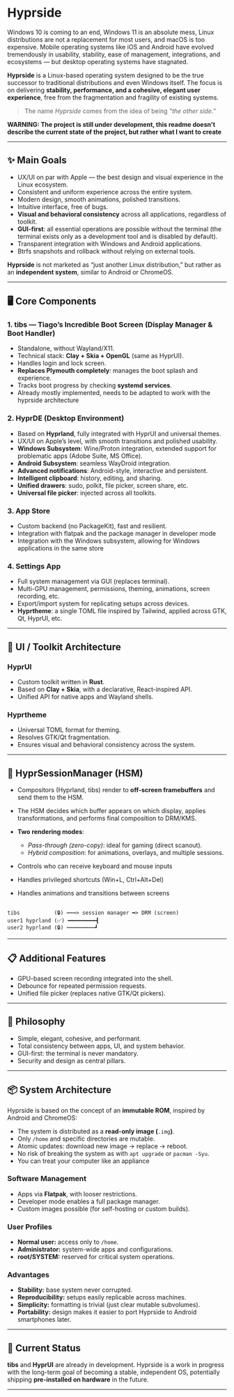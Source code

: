 # Hyprside

Windows 10 is coming to an end, Windows 11 is an absolute mess, Linux distributions are not a replacement for most users, and macOS is too expensive. Mobile operating systems like iOS and Android have evolved tremendously in usability, stability, ease of management, integrations, and ecosystems — but desktop operating systems have stagnated.

**Hyprside** is a Linux-based operating system designed to be the true successor to traditional distributions and even Windows itself.
The focus is on delivering **stability, performance, and a cohesive, elegant user experience**, free from the fragmentation and fragility of existing systems.

> The name *Hyprside* comes from the idea of being *“the other side.”*

**WARNING: The project is still under development, this readme doesn't describe the current state of the project, but rather what I want to create**


---

## ✨ Main Goals

* UX/UI on par with Apple — the best design and visual experience in the Linux ecosystem.
* Consistent and uniform experience across the entire system.
* Modern design, smooth animations, polished transitions.
* Intuitive interface, free of bugs.
* **Visual and behavioral consistency** across all applications, regardless of toolkit.
* **GUI-first**: all essential operations are possible without the terminal (the terminal exists only as a development tool and is disabled by default).
* Transparent integration with Windows and Android applications.
* Btrfs snapshots and rollback without relying on external tools.

**Hyprside** is not marketed as “just another Linux distribution,” but rather as an **independent system**, similar to Android or ChromeOS.

---

## 🖥️ Core Components

### 1. tibs — Tiago’s Incredible Boot Screen (Display Manager & Boot Handler)

* Standalone, without Wayland/X11.
* Technical stack: **Clay + Skia + OpenGL** (same as HyprUI).
* Handles login and lock screen.
* **Replaces Plymouth completely**: manages the boot splash and experience.
* Tracks boot progress by checking **systemd services**.
* Already mostly implemented, needs to be adapted to work with the hyprside architecture

### 2. HyprDE (Desktop Environment)

* Based on **Hyprland**, fully integrated with HyprUI and universal themes.
* UX/UI on Apple’s level, with smooth transitions and polished usability.
* **Windows Subsystem**: Wine/Proton integration, extended support for problematic apps (Adobe Suite, MS Office).
* **Android Subsystem**: seamless WayDroid integration.
* **Advanced notifications**: Android-style, interactive and persistent.
* **Intelligent clipboard**: history, editing, and sharing.
* **Unified drawers**: sudo, polkit, file picker, screen share, etc.
* **Universal file picker**: injected across all toolkits.

### 3. App Store

* Custom backend (no PackageKit), fast and resilient.
* Integration with flatpak and the package manager in developer mode 
* Integration with the Windows subsystem, allowing for Windows applications in the same store

### 4. Settings App

* Full system management via GUI (replaces terminal).
* Multi-GPU management, permissions, theming, animations, screen recording, etc.
* Export/import system for replicating setups across devices.
* **Hyprtheme**: a single TOML file inspired by Tailwind, applied across GTK, Qt, HyprUI, etc.

---

## 🎨 UI / Toolkit Architecture

### HyprUI

* Custom toolkit written in **Rust**.
* Based on **Clay + Skia**, with a declarative, React-inspired API.
* Unified API for native apps and Wayland shells.

### Hyprtheme

* Universal TOML format for theming.
* Resolves GTK/Qt fragmentation.
* Ensures visual and behavioral consistency across the system.

---

## 🔀 HyprSessionManager (HSM)

* Compositors (Hyprland, tibs) render to **off-screen framebuffers** and send them to the HSM.
* The HSM decides which buffer appears on which display, applies transformations, and performs final composition to DRM/KMS.
* **Two rendering modes**:

  * *Pass-through (zero-copy)*: ideal for gaming (direct scanout).
  * *Hybrid composition*: for animations, overlays, and multiple sessions.
* Controls who can receive keyboard and mouse inputs
* Handles privileged shortcuts (Win+L, Ctrl+Alt+Del)
* Handles animations and transitions between screens

```

tibs           (🔒) ┅┅┅> session manager ━> DRM (screen)
user1 hyprland (✅) ━━━━━━━━━┫
user2 hyprland (🔒) ┅┅┅┅┅┅┅┅┅┛
```

---

## 📋 Additional Features

* GPU-based screen recording integrated into the shell.
* Debounce for repeated permission requests.
* Unified file picker (replaces native GTK/Qt pickers).

---

## 🔐 Philosophy

* Simple, elegant, cohesive, and performant.
* Total consistency between apps, UI, and system behavior.
* GUI-first: the terminal is never mandatory.
* Security and design as central pillars.

---

## 📦 System Architecture

Hyprside is based on the concept of an **immutable ROM**, inspired by Android and ChromeOS:

* The system is distributed as a **read-only image (**`.img`**)**.
* Only `/home` and specific directories are mutable.
* Atomic updates: download new image → replace → reboot.
* No risk of breaking the system as with `apt upgrade` or `pacman -Syu`.
* You can treat your computer like an appliance
### Software Management

* Apps via **Flatpak**, with looser restrictions.
* Developer mode enables a full package manager.
* Custom images possible (for self-hosting or custom builds).

### User Profiles

* **Normal user:** access only to `/home`.
* **Administrator:** system-wide apps and configurations.
* **root/SYSTEM:** reserved for critical system operations.

### Advantages

* **Stability:** base system never corrupted.
* **Reproducibility:** setups easily replicable across machines.
* **Simplicity:** formatting is trivial (just clear mutable subvolumes).
* **Portability:** design makes it easier to port Hyprside to Android smartphones later.

---

## 🚀 Current Status

**tibs** and **HyprUI** are already in development.
Hyprside is a work in progress with the long-term goal of becoming a stable, independent OS, potentially shipping **pre-installed on hardware** in the future.

---
